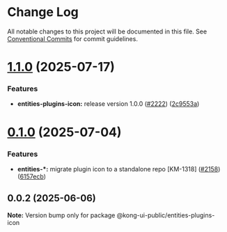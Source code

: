 # Change Log

All notable changes to this project will be documented in this file.
See [Conventional Commits](https://conventionalcommits.org) for commit guidelines.

# [1.1.0](https://github.com/Kong/public-ui-components/compare/@kong-ui-public/entities-plugins-icon@0.1.0...@kong-ui-public/entities-plugins-icon@1.1.0) (2025-07-17)


### Features

* **entities-plugins-icon:** release version 1.0.0 ([#2222](https://github.com/Kong/public-ui-components/issues/2222)) ([2c9553a](https://github.com/Kong/public-ui-components/commit/2c9553a73aa1db69abb6986eddfe621b1dd11343))





# [0.1.0](https://github.com/Kong/public-ui-components/compare/@kong-ui-public/entities-plugins-icon@0.0.2...@kong-ui-public/entities-plugins-icon@0.1.0) (2025-07-04)


### Features

* **entities-*:** migrate plugin icon to a standalone repo [KM-1318] ([#2158](https://github.com/Kong/public-ui-components/issues/2158)) ([6157ecb](https://github.com/Kong/public-ui-components/commit/6157ecb1bb7e779193f43fe1265ba466d601e034))





## 0.0.2 (2025-06-06)

**Note:** Version bump only for package @kong-ui-public/entities-plugins-icon
